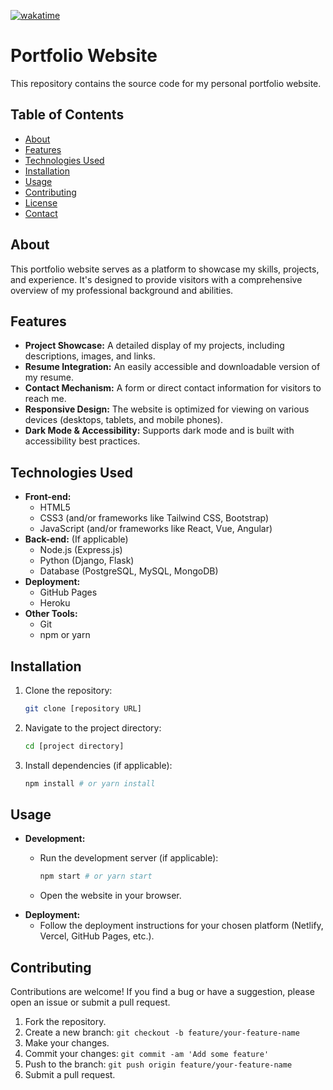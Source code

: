 [![wakatime](https://wakatime.com/badge/user/b0da6dba-e0b5-4ab0-814a-b13bb1500da8/project/0372da48-9da3-4c07-a346-d796e4fabb3c.svg)](https://wakatime.com/badge/user/b0da6dba-e0b5-4ab0-814a-b13bb1500da8/project/0372da48-9da3-4c07-a346-d796e4fabb3c)

# Portfolio Website

This repository contains the source code for my personal portfolio website.

## Table of Contents

-   [About](#about)
-   [Features](#features)
-   [Technologies Used](#technologies-used)
-   [Installation](#installation)
-   [Usage](#usage)
-   [Contributing](#contributing)
-   [License](#license)
-   [Contact](#contact)

## About

This portfolio website serves as a platform to showcase my skills, projects, and experience. It's designed to provide visitors with a comprehensive overview of my professional background and abilities.

## Features

-   **Project Showcase:** A detailed display of my projects, including descriptions, images, and links.
-   **Resume Integration:** An easily accessible and downloadable version of my resume.
-   **Contact Mechanism:** A form or direct contact information for visitors to reach me.
-   **Responsive Design:** The website is optimized for viewing on various devices (desktops, tablets, and mobile phones).
-   **Dark Mode & Accessibility:** Supports dark mode and is built with accessibility best practices.


## Technologies Used

-   **Front-end:**
    -   HTML5
    -   CSS3 (and/or frameworks like Tailwind CSS, Bootstrap)
    -   JavaScript (and/or frameworks like React, Vue, Angular)
-   **Back-end:** (If applicable)
    -   Node.js (Express.js)
    -   Python (Django, Flask)
    -   Database (PostgreSQL, MySQL, MongoDB)
-   **Deployment:**
    -   GitHub Pages
    -   Heroku
-   **Other Tools:**
    -   Git
    -   npm or yarn

## Installation

1.  Clone the repository:

    ```bash
    git clone [repository URL]
    ```

2.  Navigate to the project directory:

    ```bash
    cd [project directory]
    ```

3.  Install dependencies (if applicable):

    ```bash
    npm install # or yarn install
    ```

## Usage

-   **Development:**
    -   Run the development server (if applicable):

        ```bash
        npm start # or yarn start
        ```

    -   Open the website in your browser.
-   **Deployment:**
    -   Follow the deployment instructions for your chosen platform (Netlify, Vercel, GitHub Pages, etc.).

## Contributing

Contributions are welcome! If you find a bug or have a suggestion, please open an issue or submit a pull request.

1.  Fork the repository.
2.  Create a new branch: `git checkout -b feature/your-feature-name`
3.  Make your changes.
4.  Commit your changes: `git commit -am 'Add some feature'`
5.  Push to the branch: `git push origin feature/your-feature-name`
6.  Submit a pull request.

